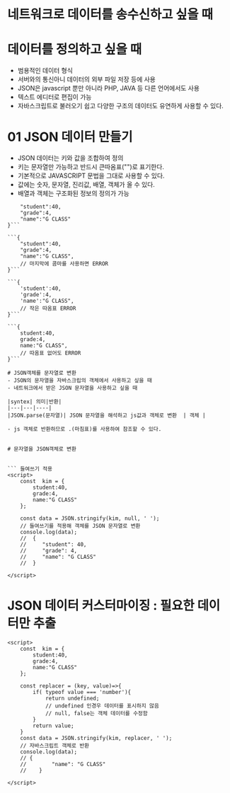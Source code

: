 # 네트워크로 데이터를 송수신하고 싶을 때 
# 데이터를 정의하고 싶을 때 

- 범용적인 데이터 형식
- 서버와의 통신아니 데이터의 외부 파일 저장 등에 사용 
- JSON은 javascript 뿐만 아니라 PHP, JAVA 등 다른 언어에서도 사용
- 텍스트 에디터로 편집이 가능 
- 자바스크립트로 불러오기 쉽고 다양한 구조의 데이터도 유연하게 사용할 수 있다. 

# 01 JSON 데이터 만들기 
- JSON 데이터는 키와 값을 조합하여 정의 
- 키는 문자열만 가능하고 반드시 큰따옴표("")로 표기한다. 
- 기본적으로 JAVASCRIPT  문법을 그대로 사용할 수 있다. 
- 값에는 숫자, 문자열, 진리값, 배열, 객체가 올 수 있다.
- 배열과 객체는 구조화된 정보의 정의가 가능

```{
    "student":40,
    "grade":4,
    "name":"G CLASS"
}```

```{
    "student":40,
    "grade":4,
    "name":"G CLASS", 
    // 마지막에 콤마를 사용하면 ERROR
}```

```{
    'student':40,
    'grade':4,
    'name':"G CLASS", 
    // 작은 따옴표 ERROR
}```

```{
    student:40,
    grade:4,
    name:"G CLASS", 
    // 따옴표 없어도 ERROR
}```

# JSON객체를 문자열로 변환
- JSON의 문자열을 자바스크립의 객체에서 사용하고 싶을 때 
- 네트워크에서 받은 JSON 문자열을 사용하고 싶을 때 

|syntex| 의미|반환|
|---|---|----|
|JSON.parse(문자열)| JSON 문자열을 해석하고 js값과 객체로 변환  | 객체 |

- js 객체로 반환하므로 .(마침표)를 사용하여 참조할 수 있다. 

```
<script>
    const  jsonString1 = `{
        "student":40,
        "grade":4,
        "name":"G CLASS"
    }`;

    const  jsonString2 = `{
        "student":40,
        "grade":4,
        "name":"G CLASS", 
        // 마지막에 콤마를 사용하면 ERROR
    }`;

    const data = JSON.parse(jsonString1);
    // 자바스크립트 객체로 반환
    console.log(data);   // { student: 40, grade: 4, name: 'G CLASS' }
    console.log(data.student);   // { student: 40, grade: 4, name: 'G CLASS' }
    console.log(data.grade);   // { student: 40, grade: 4, name: 'G CLASS' }
    console.log(data.name);   // { student: 40, grade: 4, name: 'G CLASS' }

</script>
```

# 문자열을 JSON객체로 변환
```
<script>
    const  kim = {
        student:40,
        grade:4,
        name:"G CLASS"
    };

    const data = JSON.stringify(kim);
    // 자바스크립트 객체로 반환
    console.log(data);   // {"student":40,"grade":4,"name":"G CLASS"}
   
</script>
```

``` 들여쓰기 적용
<script>
    const  kim = {
        student:40,
        grade:4,
        name:"G CLASS"
    };

    const data = JSON.stringify(kim, null, ' ');
    // 들여쓰기를 적용해 객체를 JSON 문자열로 변환
    console.log(data);  
    //  {
    //     "student": 40,
    //     "grade": 4,
    //     "name": "G CLASS"
    //  }
   
</script>
```

# JSON 데이터 커스터마이징 : 필요한 데이터만 추출
```
<script>
    const  kim = {
        student:40,
        grade:4,
        name:"G CLASS"
    };

    const replacer = (key, value)=>{
        if( typeof value === 'number'){
            return undefined; 
            // undefined 인경우 데이터를 표시하지 않음 
            // null, false는 객체 데이터를 수정함 
        }
        return value; 
    }
    const data = JSON.stringify(kim, replacer, ' ');
    // 자바스크립트 객체로 반환
    console.log(data);   
    // {
    //        "name": "G CLASS"
    //    }
   
</script>
```
